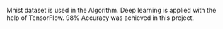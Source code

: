 Mnist dataset is used in the Algorithm. Deep learning is applied with the help of TensorFlow. 98% Accuracy was achieved in this project.
